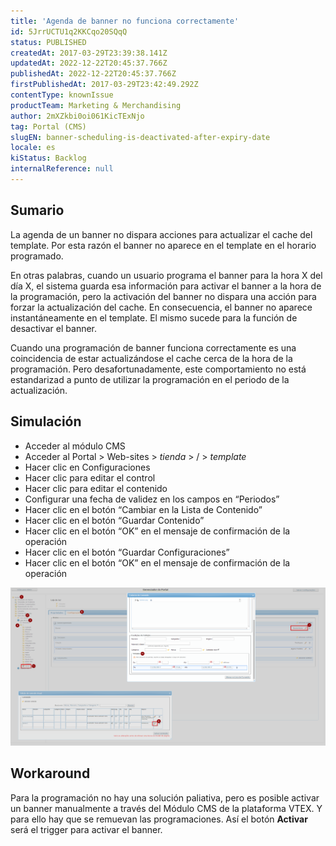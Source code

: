 ```yaml
---
title: 'Agenda de banner no funciona correctamente'
id: 5JrrUCTU1q2KKCqo20SQqQ
status: PUBLISHED
createdAt: 2017-03-29T23:39:38.141Z
updatedAt: 2022-12-22T20:45:37.766Z
publishedAt: 2022-12-22T20:45:37.766Z
firstPublishedAt: 2017-03-29T23:42:49.292Z
contentType: knownIssue
productTeam: Marketing & Merchandising
author: 2mXZkbi0oi061KicTExNjo
tag: Portal (CMS)
slugEN: banner-scheduling-is-deactivated-after-expiry-date
locale: es
kiStatus: Backlog
internalReference: null
---
```


## Sumario

La agenda de un banner no dispara acciones para actualizar el cache del template. Por esta razón el banner no aparece en el template en el horario programado.

En otras palabras, cuando un usuario programa el banner para la hora X del día X, el sistema guarda esa información para activar el banner a la hora de la programación, pero la activación del banner no dispara una acción para forzar la actualización del cache. En consecuencia, el banner no aparece instantáneamente en el template. El mismo sucede para la función de desactivar el banner.

Cuando una programación de banner funciona correctamente es una coincidencia de estar actualizándose el cache cerca de la hora de la programación. Pero desafortunadamente, este comportamiento no está estandarizad a punto de utilizar la programación en el periodo de la actualización.

## Simulación

- Acceder al módulo CMS
- Acceder al Portal > Web-sites > *tienda* > / > *template*
- Hacer clic en Configuraciones
- Hacer clic para editar el control
- Hacer clic para editar el contenido
- Configurar una fecha de validez en los campos en “Periodos”
- Hacer clic en el botón “Cambiar en la Lista de Contenido”
- Hacer clic en el botón “Guardar Contenido”
- Hacer clic en el botón “OK” en el mensaje de confirmación de la operación
- Hacer clic en el botón “Guardar Configuraciones”
- Hacer clic en el botón “OK” en el mensaje de confirmación de la operación

![Agendamiento de Banner](https://raw.githubusercontent.com/vtexdocs/known-issues/refs/heads/main/docs/es/known-issues/Marketing%20&%20Merchandising/agenda-de-banner-no-funciona-correctamente_1.png)

## Workaround

Para la programación no hay una solución paliativa, pero es posible activar un banner manualmente a través del Módulo CMS de la plataforma VTEX. Y para ello hay que se remuevan las programaciones. Así el botón __Activar__ será el trigger para activar el banner.

